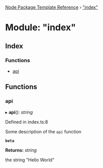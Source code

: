 [Node Package Template Reference](../README.md) › ["index"](_index_.md)

# Module: "index"

## Index

### Functions

- [api](_index_.md#api)

## Functions

### api

▸ **api**(): _string_

Defined in index.ts:8

Some description of the `api` function

**`beta`**

**Returns:** _string_

the string "Hello World"
